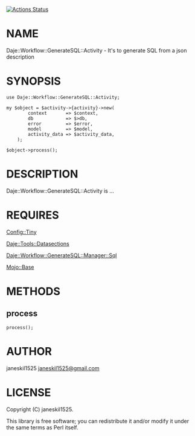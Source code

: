 [![Actions Status](https://github.com/janeskil1525/Daje-Workflow-GenerateSQL-Activity/actions/workflows/test.yml/badge.svg)](https://github.com/janeskil1525/Daje-Workflow-GenerateSQL-Activity/actions)
# NAME

Daje::Workflow::GenerateSQL::Activity - It's to generate SQL from a json description

# SYNOPSIS

    use Daje::Workflow::GenerateSQL::Activity;

    my $object = $activity->{activity}->new(
            context       => $context,
            db            => $>db,
            error         => $error,
            model         => $model,
            activity_data => $activity_data,
        );

    $object->process();

# DESCRIPTION

Daje::Workflow::GenerateSQL::Activity is ...

# REQUIRES

[Config::Tiny](https://metacpan.org/pod/Config%3A%3ATiny) 

[Daje::Tools::Datasections](https://metacpan.org/pod/Daje%3A%3ATools%3A%3ADatasections) 

[Daje::Workflow::GenerateSQL::Manager::Sql](https://metacpan.org/pod/Daje%3A%3AWorkflow%3A%3AGenerateSQL%3A%3AManager%3A%3ASql) 

[Mojo::Base](https://metacpan.org/pod/Mojo%3A%3ABase) 

# METHODS

## process

    process();

# AUTHOR

janeskil1525 <janeskil1525@gmail.com>

# LICENSE

Copyright (C) janeskil1525.

This library is free software; you can redistribute it and/or modify
it under the same terms as Perl itself.
